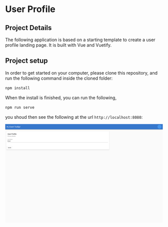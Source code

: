 # User Profile

## Project Details

The following application is based on a starting template to create a user profile landing page. 
It is built with Vue and Vuetify.


## Project setup

In order to get started on your computer, please clone this repository, and run the following command inside the cloned folder:

```bash
npm install
```

When the install is finished, you can run the following,

```bash
npm run serve
```

you shoud then see the following at the url `http://localhost:8080`: 

![Landing Page](landing_page.png)
